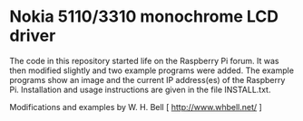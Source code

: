# Nokia 5110/3310 monochrome LCD driver

The code in this repository started life on the Raspberry Pi forum.  It was then modified slightly
and two example programs were added.  The example programs show an image and the current
IP address(es) of the Raspberry Pi.  Installation and usage instructions are given in the
file INSTALL.txt.

Modifications and examples by W. H. Bell [ http://www.whbell.net/ ]

